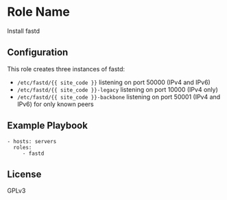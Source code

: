 Role Name
=========

Install fastd


Configuration
----------------

This role creates three instances of fastd:

* `/etc/fastd/{{ site_code }}` listening on port 50000 (IPv4 and IPv6)
* `/etc/fastd/{{ site_code }}-legacy` listening on port 10000 (IPv4 only)
* `/etc/fastd/{{ site_code }}-backbone` listening on port 50001 (IPv4 and IPv6) for only known peers


Example Playbook
----------------

    - hosts: servers
      roles:
         - fastd

License
-------

GPLv3
